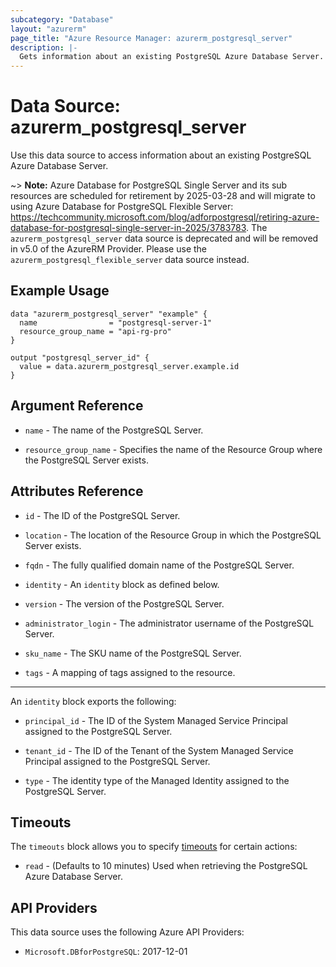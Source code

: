 ```yaml
---
subcategory: "Database"
layout: "azurerm"
page_title: "Azure Resource Manager: azurerm_postgresql_server"
description: |-
  Gets information about an existing PostgreSQL Azure Database Server.
---
```


# Data Source: azurerm_postgresql_server

Use this data source to access information about an existing PostgreSQL Azure Database Server.

~> **Note:** Azure Database for PostgreSQL Single Server and its sub resources are scheduled for retirement by 2025-03-28 and will migrate to using Azure Database for PostgreSQL Flexible Server: https://techcommunity.microsoft.com/blog/adforpostgresql/retiring-azure-database-for-postgresql-single-server-in-2025/3783783. The `azurerm_postgresql_server` data source is deprecated and will be removed in v5.0 of the AzureRM Provider. Please use the `azurerm_postgresql_flexible_server` data source instead.

## Example Usage

```hcl
data "azurerm_postgresql_server" "example" {
  name                = "postgresql-server-1"
  resource_group_name = "api-rg-pro"
}

output "postgresql_server_id" {
  value = data.azurerm_postgresql_server.example.id
}
```

## Argument Reference

* `name` - The name of the PostgreSQL Server.

* `resource_group_name` - Specifies the name of the Resource Group where the PostgreSQL Server exists.

## Attributes Reference

* `id` - The ID of the PostgreSQL Server.

* `location` - The location of the Resource Group in which the PostgreSQL Server exists.

* `fqdn` - The fully qualified domain name of the PostgreSQL Server.

* `identity` - An `identity` block as defined below.

* `version` - The version of the PostgreSQL Server.

* `administrator_login` - The administrator username of the PostgreSQL Server.

* `sku_name` - The SKU name of the PostgreSQL Server.

* `tags` - A mapping of tags assigned to the resource.

---

An `identity` block exports the following:

* `principal_id` - The ID of the System Managed Service Principal assigned to the PostgreSQL Server.

* `tenant_id` - The ID of the Tenant of the System Managed Service Principal assigned to the PostgreSQL Server.

* `type` - The identity type of the Managed Identity assigned to the PostgreSQL Server.

## Timeouts

The `timeouts` block allows you to specify [timeouts](https://www.terraform.io/language/resources/syntax#operation-timeouts) for certain actions:

* `read` - (Defaults to 10 minutes) Used when retrieving the PostgreSQL Azure Database Server.

## API Providers
<!-- This section is generated, changes will be overwritten -->
This data source uses the following Azure API Providers:

* `Microsoft.DBforPostgreSQL`: 2017-12-01
